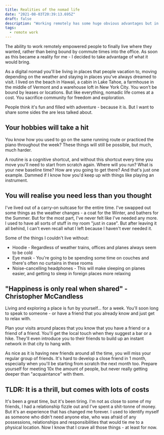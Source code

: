 ```yaml
---
title: Realities of the nomad life
date: "2021-08-03T20:39:13.695Z"
draft: false
description: "Working remotely has some huge obvious advantages but in this post we explore the more hidden realities of not being bound to one location."
tags:
  - remote work
---
```


The ability to work remotely empowered people to finally live where they wanted, rather than being bound by commute times into the office. As soon as this became a reality for me - I decided to take advantage of what it would bring.

As a digital nomad you'll be living in places that people vacation to, moving depending on the weather and staying in places you've always dreamed to visit. I lived on the beach in Hawaii, a cabin in Lake Tahoe, a farmhouse in the middle of Vermont and a warehouse loft in New York City. You won’t be bound by leases or locations. But like everything, nomadic life comes at a cost. You sacrifice community for freedom and exploration.

People think it's fun and filled with adventure - because it is. But I want to share some sides the are less talked about.

## Your hobbies will take a hit

You know how you used to go on the same running route or practiced the piano throughout the week? These things will still be possible, but much, much harder.

A routine is a cognitive shortcut, and without this shortcut every time you move you'll need to start from scratch again. Where will you run? What is your new baseline time? How are you going to get there? And that's just one example. Dammed if I know how you'd keep up with things like playing an instrument.

## You will realise you need less than you thought

I've lived out of a carry-on suitcase for the entire time. I've swapped out some things as the weather changes - a coat for the Winter, and bathers for the Summer. But for the most part, I've never felt like I've needed any more. I used to have all sorts of stuff in my room "just in case". But after leaving it all behind, I can't even recall what I left because I haven't ever needed it.

Some of the things I couldn't live without:

- Hoodie - Regardless of weather trains, offices and planes always seem to be cold
- Eye mask - You're going to be spending some time on couches and there's often no curtains in these rooms
- Noise-cancelling headphones - This will make sleeping on planes easier, and getting to sleep in foreign places more relaxing

## "Happiness is only real when shared" - Christopher McCandless

Living and exploring a place is fun by yourself... for a week. You'll soon long to speak to someone - or have a friend that you already know and just get to relax with.

Plan your visits around places that you know that you have a friend or a friend of a friend. You'll get the local touch when they suggest a bar or a hike. They'll even introduce you to their friends to build up an instant network in that city to hang with.

As nice as it is having new friends around all the time, you will miss your regular group of friends. It's hard to develop a close friend in 1 month, especially when you'll be starting from scratch the next month too. Prepare yourself for meeting 10x the amount of people, but never really getting deeper than "acquaintance" with them.

## TLDR: It is a thrill, but comes with lots of costs

It's been a great time, but it's been tiring. I'm not as close to some of my friends, I had a relationship fizzle out and I've spent a shit-tonne of money. But it's an experience that has changed me forever. I used to identify myself as someone who didn't need anyone else, who was afraid of any possessions, relationships and responsibilities that would tie me to a physical location. Now I know that I crave all those things - at least for now.
